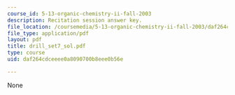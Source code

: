 ```yaml
---
course_id: 5-13-organic-chemistry-ii-fall-2003
description: Recitation session answer key.
file_location: /coursemedia/5-13-organic-chemistry-ii-fall-2003/daf264cdceeee0a8090700b8eee0b56e_drill_set7_sol.pdf
file_type: application/pdf
layout: pdf
title: drill_set7_sol.pdf
type: course
uid: daf264cdceeee0a8090700b8eee0b56e

---
```

None